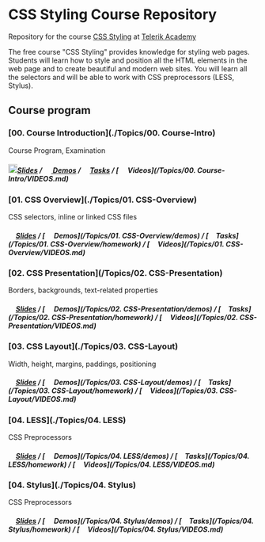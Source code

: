 #   CSS Styling Course Repository

Repository for the course [CSS Styling](http://telerikacademy.com/Courses/Courses/Details/332) at [Telerik Academy](http://telerikacademy.com)

The free course "CSS Styling" provides knowledge for styling web pages. Students will learn how to style and position all the HTML elements in the web page and to create beautiful and modern web sites. You will learn all the selectors and will be able to work with CSS preprocessors (LESS, Stylus).
## Course program

### [00. Course Introduction](./Topics/00. Course-Intro)

Course Program, Examination

##### [<img src="https://raw.githubusercontent.com/TelerikAcademy/Common/master/icons/presentation.png" height="18"/>Slides](https://rawgit.com/TelerikAcademy/CSS/master/Topics/00.%20Course-Intro/slides/index.html) / [<img src="https://raw.githubusercontent.com/TelerikAcademy/Common/master/icons/code.png" height="15"> Demos](/Topics/00.%20Course-Intro/demos) / [<img src="https://raw.githubusercontent.com/TelerikAcademy/Common/master/icons/homework.png" height="15">Tasks](/Topics/00.%20Course-Intro/homework) / [<img src="https://raw.githubusercontent.com/TelerikAcademy/Common/master/icons/video.png" height="15"> Videos](/Topics/00. Course-Intro/VIDEOS.md)


### [01. CSS Overview](./Topics/01. CSS-Overview)

CSS selectors, inline or linked CSS files


##### [<img src="https://raw.githubusercontent.com/TelerikAcademy/Common/master/icons/presentation.png" height="15" />Slides](https://rawgit.com/TelerikAcademy/CSS/master/Topics/01.%20CSS-Overview/slides/index.html) / [<img src="https://raw.githubusercontent.com/TelerikAcademy/Common/master/icons/code.png" height="15"> Demos](/Topics/01. CSS-Overview/demos) / [<img src="https://raw.githubusercontent.com/TelerikAcademy/Common/master/icons/homework.png" height="15">Tasks](/Topics/01. CSS-Overview/homework) / [<img src="https://raw.githubusercontent.com/TelerikAcademy/Common/master/icons/video.png" height="13"> Videos](/Topics/01. CSS-Overview/VIDEOS.md)


### [02. CSS Presentation](/Topics/02. CSS-Presentation)

Borders, backgrounds, text-related properties


##### [<img src="https://raw.githubusercontent.com/TelerikAcademy/Common/master/icons/presentation.png" height="15" />Slides](https://rawgit.com/TelerikAcademy/CSS/master/Topics/02.%20CSS-Presentation/slides/index.html) / [<img src="https://raw.githubusercontent.com/TelerikAcademy/Common/master/icons/code.png" height="15"> Demos](/Topics/02. CSS-Presentation/demos) / [<img src="https://raw.githubusercontent.com/TelerikAcademy/Common/master/icons/homework.png" height="15">Tasks](/Topics/02. CSS-Presentation/homework) / [<img src="https://raw.githubusercontent.com/TelerikAcademy/Common/master/icons/video.png" height="13"> Videos](/Topics/02. CSS-Presentation/VIDEOS.md)

### [03. CSS Layout](./Topics/03. CSS-Layout)

Width, height, margins, paddings, positioning


##### [<img src="https://raw.githubusercontent.com/TelerikAcademy/Common/master/icons/presentation.png" height="15" />Slides](https://rawgit.com/TelerikAcademy/CSS/master/Topics/03.%20CSS-Layout/slides/index.html) / [<img src="https://raw.githubusercontent.com/TelerikAcademy/Common/master/icons/code.png" height="15"> Demos](/Topics/03. CSS-Layout/demos) / [<img src="https://raw.githubusercontent.com/TelerikAcademy/Common/master/icons/homework.png" height="15">Tasks](/Topics/03. CSS-Layout/homework) / [<img src="https://raw.githubusercontent.com/TelerikAcademy/Common/master/icons/video.png" height="13"> Videos](/Topics/03. CSS-Layout/VIDEOS.md)


### [04. LESS](./Topics/04. LESS)

CSS Preprocessors

##### [<img src="https://raw.githubusercontent.com/TelerikAcademy/Common/master/icons/presentation.png" height="15" />Slides](https://rawgit.com/TelerikAcademy/CSS/master/Topics/04.%20LESS/slides/index.html) / [<img src="https://raw.githubusercontent.com/TelerikAcademy/Common/master/icons/code.png" height="15"> Demos](/Topics/04. LESS/demos) / [<img src="https://raw.githubusercontent.com/TelerikAcademy/Common/master/icons/homework.png" height="15">Tasks](/Topics/04. LESS/homework) / [<img src="https://raw.githubusercontent.com/TelerikAcademy/Common/master/icons/video.png" height="13"> Videos](/Topics/04. LESS/VIDEOS.md)

### [04. Stylus](./Topics/04. Stylus)

CSS Preprocessors

##### [<img src="https://raw.githubusercontent.com/TelerikAcademy/Common/master/icons/presentation.png" height="15" />Slides](https://rawgit.com/TelerikAcademy/CSS/master/Topics/04.%20Stylus/slides/index.html) / [<img src="https://raw.githubusercontent.com/TelerikAcademy/Common/master/icons/code.png" height="15"> Demos](/Topics/04. Stylus/demos) / [<img src="https://raw.githubusercontent.com/TelerikAcademy/Common/master/icons/homework.png" height="15">Tasks](/Topics/04. Stylus/homework) / [<img src="https://raw.githubusercontent.com/TelerikAcademy/Common/master/icons/video.png" height="13"> Videos](/Topics/04. Stylus/VIDEOS.md)
